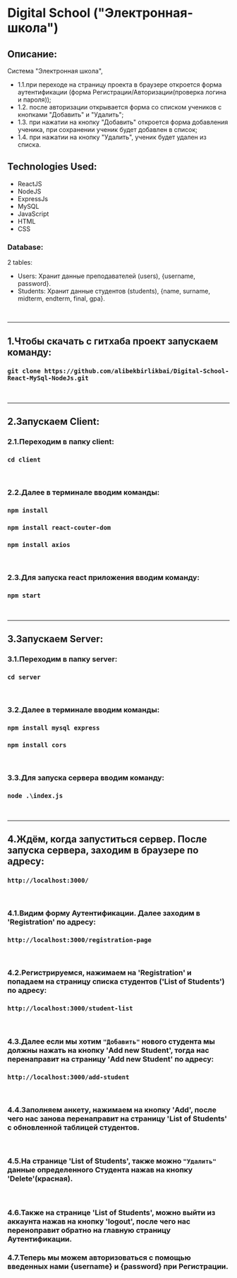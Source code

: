 # Digital School ("Электронная-школа")

## Описание:

Система "Электронная школа",

- 1.1.при переходе на страницу проекта в браузере откроется форма аутентификации (форма Регистрации/Авторизации(проверка логина и пароля));
- 1.2. после авторизации открывается форма со списком учеников с кнопками "Добавить" и "Удалить";
- 1.3. при нажатии на кнопку "Добавить" откроется форма добавления ученика, при сохранении ученик будет добавлен в список;
- 1.4. при нажатии на кнопку "Удалить", ученик будет удален из списка.

## Technologies Used:

- ReactJS
- NodeJS
- ExpressJs
- MySQL
- JavaScript
- HTML
- CSS

### Database:

2 tables:

- Users: Хранит данные преподавателей (users), {username, password}.
- Students: Хранит данные студентов (students), {name, surname, midterm, endterm, final, gpa}.

<br/>

---

## 1.Чтобы скачать с гитхаба проект запускаем команду:

### `git clone https://github.com/alibekbirlikbai/Digital-School-React-MySql-NodeJs.git`

<br/>

---

## 2.Запускаем Client:

### 2.1.Переходим в папку client:

### `cd client`

<br/>

### 2.2.Далее в терминале вводим команды:

### `npm install`

### `npm install react-couter-dom`

### `npm install axios`

<br/>

### 2.3.Для запуска react приложения вводим команду:

### `npm start`

<br/>

---

## 3.Запускаем Server:

### 3.1.Переходим в папку server:

### `cd server`

<br/>

### 3.2.Далее в терминале вводим команды:

### `npm install mysql express`

### `npm install cors`

<br/>

### 3.3.Для запуска сервера вводим команду:

### `node .\index.js`

<br/>

---

## 4.Ждём, когда запуститься сервер. После запуска сервера, заходим в браузере по адресу:

### `http://localhost:3000/`

<br/>

### 4.1.Видим форму Аутентификации. Далее заходим в 'Registration' по адресу:

### `http://localhost:3000/registration-page`

<br/>

### 4.2.Регистрируемся, нажимаем на 'Registration' и попадаем на страницу списка студентов ('List of Students') по адресу:

### `http://localhost:3000/student-list`

<br/>

### 4.3.Далее если мы хотим `"Добавить"` нового студента мы должны нажать на кнопку 'Add new Student', тогда нас перенаправит на страницу 'Add new Student' по адресу:

### `http://localhost:3000/add-student`

<br/>

### 4.4.Заполняем анкету, нажимаем на кнопку 'Add', после чего нас занова перенаправит на страницу 'List of Students' с обновленной таблицей студентов.

<br/>

### 4.5.На странице 'List of Students', также можно `"Удалить"` данные определенного Студента нажав на кнопку 'Delete'(красная).

<br/>

### 4.6.Также на странице 'List of Students', можно выйти из аккаунта нажав на кнопку 'logout', после чего нас переноправит обратно на главную страницу Аутентификации.

### 4.7.Теперь мы можем авторизоваться с помощью введенных нами {username} и {password} при Регистрации.

